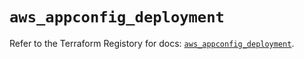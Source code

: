 # `aws_appconfig_deployment`

Refer to the Terraform Registory for docs: [`aws_appconfig_deployment`](https://registry.terraform.io/providers/hashicorp/aws/5.27.0/docs/resources/appconfig_deployment).

